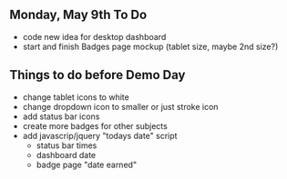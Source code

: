 Monday, May 9th To Do
-------------------------

- code new idea for desktop dashboard 
- start and finish Badges page mockup (tablet size, maybe 2nd size?)




Things to do before Demo Day
------------------------------

- change tablet icons to white
- change dropdown icon to smaller or just stroke icon
- add status bar icons
- create more badges for other subjects
- add javascrip/jquery "todays date" script
    + status bar times
    + dashboard date
    + badge page "date earned"
